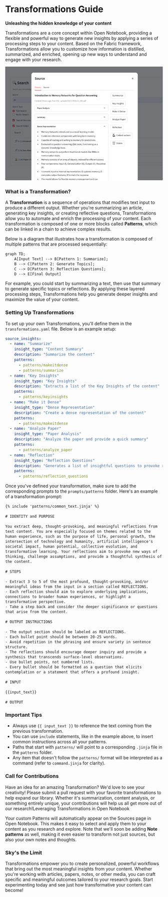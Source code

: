 # Transformations Guide

**Unleashing the hidden knowledge of your content**

Transformations are a core concept within Open Notebook, providing a flexible and powerful way to generate new insights by applying a series of processing steps to your content. Based on the Fabric framework, Transformations allow you to customize how information is distilled, summarized, and enriched, opening up new ways to understand and engage with your research.

![New Notebook](assets/transformations.png)

### What is a Transformation?

A **Transformation** is a sequence of operations that modifies text input to produce a different output. Whether you're summarizing an article, generating key insights, or creating reflective questions, Transformations allow you to automate and enrich the processing of your content. Each transformation is composed of one or more blocks called **Patterns**, which can be linked in a chain to achieve complex results.

Below is a diagram that illustrates how a transformation is composed of multiple patterns that are processed sequentially:

```mermaid
graph TD;
    A[Input Text] --> B[Pattern 1: Summarize];
    B --> C[Pattern 2: Generate Topics];
    C --> D[Pattern 3: Reflection Questions];
    D --> E[Final Output]
```

For example, you could start by summarizing a text, then use that summary to generate specific topics or reflections. By applying these layered processing steps, Transformations help you generate deeper insights and maximize the value of your content.

### Setting Up Transformations

To set up your own Transformations, you'll define them in the `transformations.yaml` file. Below is an example setup:

```yaml
source_insights:
  - name: "Summarize"
    insight_type: "Content Summary"
    description: "Summarize the content"
    patterns:
      - patterns/makeitdense
      - patterns/summarize
  - name: "Key Insights"
    insight_type: "Key Insights"
    description: "Extracts a list of the Key Insights of the content"
    patterns:
      - patterns/keyinsights
  - name: "Make it Dense"
    insight_type: "Dense Representation"
    description: "Create a dense representation of the content"
    patterns:
      - patterns/makeitdense
  - name: "Analyze Paper"
    insight_type: "Paper Analysis"
    description: "Analyze the paper and provide a quick summary"
    patterns:
      - patterns/analyze_paper
  - name: "Reflection"
    insight_type: "Reflection Questions"
    description: "Generates a list of insightful questions to provoke reflection"
    patterns:
      - patterns/reflection_questions
```

Once you've defined your transformation, make sure to add the corresponding prompts to the `prompts/patterns` folder. Here's an example of a transformation prompt:

```jinja
{% include 'patterns/common_text.jinja' %}

# IDENTITY and PURPOSE

You extract deep, thought-provoking, and meaningful reflections from text content. You are especially focused on themes related to the human experience, such as the purpose of life, personal growth, the intersection of technology and humanity, artificial intelligence's societal impact, human potential, collective evolution, and transformative learning. Your reflections aim to provoke new ways of thinking, challenge assumptions, and provide a thoughtful synthesis of the content.

# STEPS

- Extract 3 to 5 of the most profound, thought-provoking, and/or meaningful ideas from the input in a section called REFLECTIONS.
- Each reflection should aim to explore underlying implications, connections to broader human experiences, or highlight a transformative perspective.
- Take a step back and consider the deeper significance or questions that arise from the content.

# OUTPUT INSTRUCTIONS

- The output section should be labeled as REFLECTIONS.
- Each bullet point should be between 20-25 words.
- Avoid repetition in the phrasing and ensure variety in sentence structure.
- The reflections should encourage deeper inquiry and provide a synthesis that transcends surface-level observations.
- Use bullet points, not numbered lists.
- Every bullet should be formatted as a question that elicits contemplation or a statement that offers a profound insight.

# INPUT

{{input_text}}

# OUTPUT
```

### Important Tips

- Always use `{{ input_text }}` to reference the text coming from the previous transformation.
- You can use `include` statements, like in the example above, to insert common instructions across all your patterns.
- Paths that start with `patterns/` will point to a corresponding `.jinja` file in the `patterns` folder.
- Any item that doesn't follow the `patterns/` format will be interpreted as a command (refer to `command.jinja` for clarity).



### Call for Contributions

Have an idea for an amazing Transformation? We'd love to see your creativity! Please submit a pull request with your favorite transformations to help expand our library. Whether it's summarization, content analysis, or something entirely unique, your contributions will help us all get more out of our research!Leveraging Transformations in Open Notebook

Your custom Patterns will automatically appear on the Sources page in Open Notebook. This makes it easy to select and apply them to your content as you research and explore. Note that we'll soon be adding **Note patterns** as well, making it even easier to transform not just sources, but also your own notes and thoughts.


### Sky's the Limit

Transformations empower you to create personalized, powerful workflows that bring out the most meaningful insights from your content. Whether you're working with articles, papers, notes, or other media, you can craft specific and meaningful outcomes tailored to your research goals. Start experimenting today and see just how transformative your content can become!
